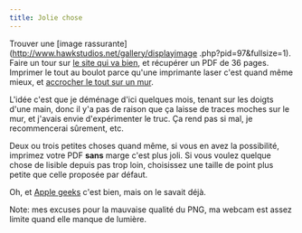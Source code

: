 ```yaml
---
title: Jolie chose
---
```


Trouver une [image rassurante](http://www.hawkstudios.net/gallery/displayimage
.php?pid=97&fullsize=1). Faire un tour sur [le site qui va
bien](http://homokaasu.org/rasterbator/), et récupérer un PDF de 36 pages.
Imprimer le tout au boulot parce qu'une imprimante laser c'est quand même
mieux, et [accrocher le tout sur un
mur](http://static.cyprio.net/wtf/old_pics/rasterbate.png).

L'idée c'est que je déménage d'ici quelques mois, tenant sur les doigts d'une
main, donc il y'a pas de raison que ça laisse de traces moches sur le mur, et
j'avais envie d'expérimenter le truc. Ça rend pas si mal, je recommencerai
sûrement, etc.

Deux ou trois petites choses quand même, si vous en avez la possibilité,
imprimez votre PDF **sans** marge c'est plus joli. Si vous voulez quelque
chose de lisible depuis pas trop loin, choisissez une taille de point plus
petite que celle proposée par défaut.

Oh, et [Apple geeks](http://www.applegeeks.com) c'est bien, mais on le savait
déjà.

Note: mes excuses pour la mauvaise qualité du PNG, ma webcam est assez limite
quand elle manque de lumière.

